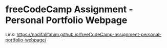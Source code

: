 # freeCodeCamp Assignment - Personal Portfolio Webpage

Link: https://nadifalifahim.github.io/freeCodeCamp-assignment-personal-portfolio-webpage/

